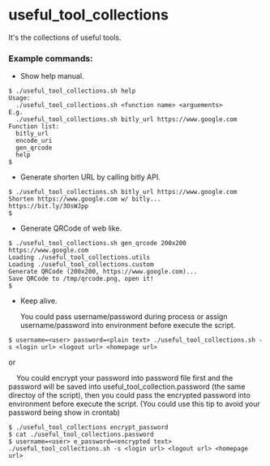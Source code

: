 # useful_tool_collections

It's the collections of useful tools.

### Example commands:

* Show help manual.

```
$ ./useful_tool_collections.sh help
Usage:
  ./useful_tool_collections.sh <function name> <arguements>
E.g.
  ./useful_tool_collections.sh bitly_url https://www.google.com
Function list:
  bitly_url
  encode_uri
  gen_qrcode
  help
$
```

* Generate shorten URL by calling bitly API.

```
$ ./useful_tool_collections.sh bitly_url https://www.google.com
Shorten https://www.google.com w/ bitly...
https://bit.ly/3OsWJpp
$
```

* Generate QRCode of web like.

```
$ ./useful_tool_collections.sh gen_qrcode 200x200 https://www.google.com
Loading ./useful_tool_collections.utils
Loading ./useful_tool_collections.custom
Generate QRCode (200x200, https://www.google.com)...
Save QRCode to /tmp/qrcode.png, open it!
$
```

* Keep alive.

  You could pass username/password during process or assign username/password into environment before execute the script.

```
$ username=<user> password=<plain text> ./useful_tool_collections.sh -s <login url> <logout url> <homepage url>
```

or

    You could encrypt your password into password file first and the password will be saved into useful_tool_collection.password (the same directoy of the script), then you could pass the encrypted password into environment before execute the script.  (You could use this tip to avoid your password being show in crontab)

```
$ ./useful_tool_collections encrypt_password
$ cat ./useful_tool_collections.password
$ username=<user> e_password=<encrypted text> ./useful_tool_collections.sh -s <login url> <logout url> <homepage url>
```
